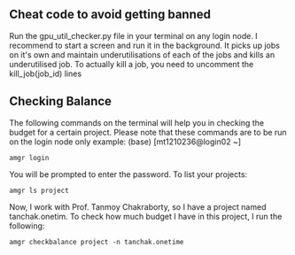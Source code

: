 ## Cheat code to avoid getting banned

Run the gpu_util_checker.py file in your terminal on any login node. I recommend to start a screen and run it in the background. It picks up jobs on it's own and maintain underutilisations of each of the jobs and kills an underutilised job.
To actually kill a job, you need to uncomment the kill_job(job_id) lines


## Checking Balance

The following commands on the terminal will help you in checking the budget for a certain project. Please note that these commands are to be run on the login node only example: (base) [mt1210236@login02 ~]
```console
amgr login
```
You will be prompted to enter the password. To list your projects:
```console
amgr ls project
```
Now, I work with Prof. Tanmoy Chakraborty, so I have a project named tanchak.onetim. To check how much budget I have in this project, I run the following:
```console
amgr checkbalance project -n tanchak.onetime
```
